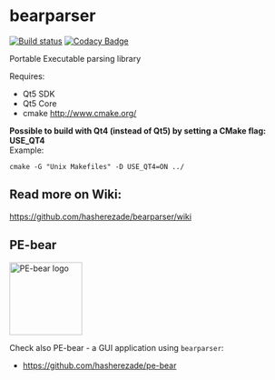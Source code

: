 bearparser
==========
[![Build status](https://ci.appveyor.com/api/projects/status/8p6wp0bcq2mx8208?svg=true)](https://ci.appveyor.com/project/hasherezade/bearparser)
[![Codacy Badge](https://api.codacy.com/project/badge/Grade/bc1bdddf14244559ab4786939c6f9569)](https://app.codacy.com/gh/hasherezade/bearparser/dashboard?branch=master)

Portable Executable parsing library<br/>

Requires:
+ Qt5 SDK<br/>
+ Qt5 Core<br/>
+ cmake http://www.cmake.org/<br/>

<b>Possible to build with Qt4 (instead of Qt5) by setting a CMake flag: USE_QT4</b><br/>
Example:
```
cmake -G "Unix Makefiles" -D USE_QT4=ON ../
```


## Read more on Wiki:

https://github.com/hasherezade/bearparser/wiki

## PE-bear

<img src="https://github.com/hasherezade/pe-bear/blob/main/logo/main_ico.png" alt="PE-bear logo" width=128>

Check also PE-bear - a GUI application using `bearparser`:
+ https://github.com/hasherezade/pe-bear
